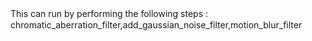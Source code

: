 This can run  by performing the following steps :　chromatic_aberration_filter,add_gaussian_noise_filter,motion_blur_filter
